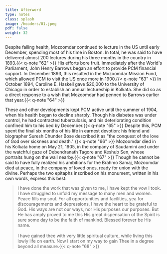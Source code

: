 ```yaml
---
title: Afterword
type: notes
class: splash
image: /headers/01.jpeg
pdf: false
weight: 32
---
```


Despite failing health, Mozoomdar continued to lecture in the US until
early December, spending most of his time in Boston. In total, he was
said to have delivered almost 200 lectures during his three months in
the country in 1893.{{< q-note "62" >}} His efforts bore fruit. Immediately after the
World's Parliament, John Henry Barrows began an effort to provide PCM
financial support. In December 1893, this resulted in the Mozoomdar
Mission Fund, which allowed PCM to visit the US once more in
1900.{{< q-note "63" >}} In October 1894, Caroline E. Haskell gave \$20,000 to the
University of Chicago in order to establish an annual lectureship in
Kolkata. She did so as a direct response to a wish that Mozoomdar had
penned to Barrows earlier that year.{{< q-note "64" >}}

These and other developments kept PCM active until the summer of 1904,
when his health began to decline sharply. Though his diabetes was under
control, he had contracted tuberculosis, and his deteriorating condition
confined him to his bed by December.{{< q-note "65" >}} Despite this, PCM spent the
final six months of his life in earnest devotion: his friend and
biographer Suresh Chunder Bose described it as "the conquest of the
love of God over sickness and death." {{< q-note "66" >}} Mozoomdar died in his
Kolkata home on May 21, 1905, in the company of Saudamini and under the
watchful gaze of Debendranath Tagore and Keshub Sen, whose portraits
hung on the wall nearby.{{< q-note "67" >}} Though he cannot be said to have fully
realized his ambitions for the Brahmo Samaj, Mozoomdar died at peace, in
the company of loved ones, ready for union with the divine. Perhaps the
two epitaphs inscribed on his monument, written in his own words,
express this best:

> I have done the work that was given to me, I have kept the vow I took.
I have struggled to unfold my message to many men and women. Peace fills
my soul. For all opportunities and facilities, yea for discouragements
and depressions, I have the heart to be grateful to God. His ways are
not our ways, nor His purposes our purposes. But He has amply proved to
me this His great dispensation of the Spirit is sure some day to be the
faith of mankind. Blessed forever be His name.\
\
> I have gained thee with very little spiritual culture, while living
this lowly life on earth. Now I start on my way to gain Thee in a degree
beyond all measure.{{< q-note "68" >}}
